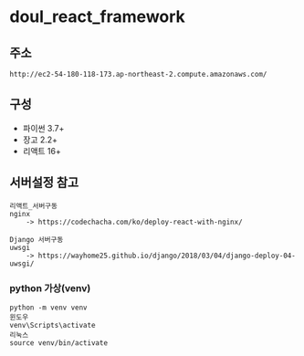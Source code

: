 # doul_react_framework

## 주소
    http://ec2-54-180-118-173.ap-northeast-2.compute.amazonaws.com/

## 구성

* 파이썬 3.7+
* 장고 2.2+
* 리액트 16+

## 서버설정 참고
    리액트_서버구동
    nginx 
        -> https://codechacha.com/ko/deploy-react-with-nginx/

    Django 서버구동
    uwsgi 
        -> https://wayhome25.github.io/django/2018/03/04/django-deploy-04-uwsgi/



### python 가상(venv)
    python -m venv venv
    윈도우
    venv\Scripts\activate
    리눅스
    source venv/bin/activate


